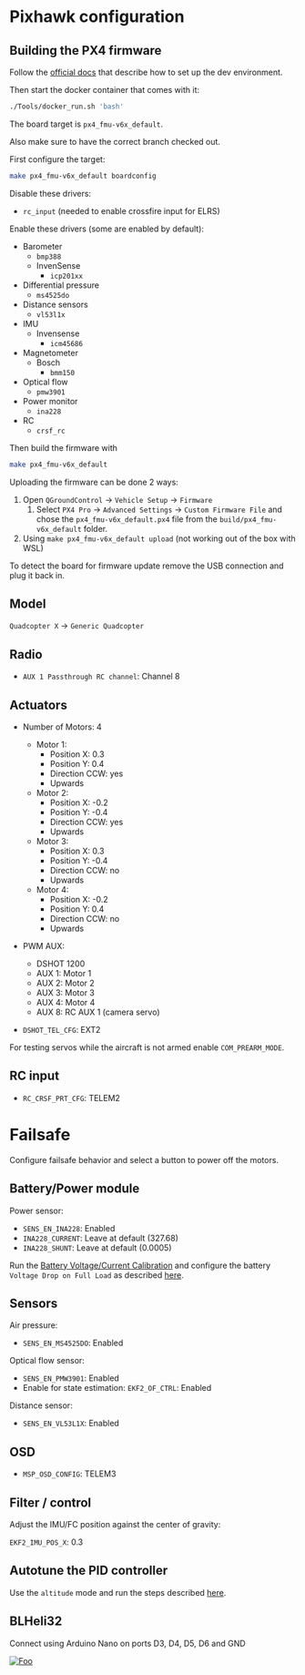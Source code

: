 # Pixhawk configuration

## Building the PX4 firmware

Follow the [official docs](https://docs.px4.io/main/en/dev_setup/getting_started.html) that describe how to set up the dev environment.

Then start the docker container that comes with it:

```bash
./Tools/docker_run.sh 'bash'
```

The board target is `px4_fmu-v6x_default`.

Also make sure to have the correct branch checked out.

First configure the target:

```bash
make px4_fmu-v6x_default boardconfig
```

Disable these drivers:
- `rc_input` (needed to enable crossfire input for ELRS)

Enable these drivers (some are enabled by default):
- Barometer
  - `bmp388`
  - InvenSense
    - `icp201xx`
- Differential pressure
  - `ms4525do`
- Distance sensors
  - `vl53l1x`
- IMU
  - Invensense
    - `icm45686`
- Magnetometer
  - Bosch
    - `bmm150`
- Optical flow
  - `pmw3901`
- Power monitor
  - `ina228`
- RC
  - `crsf_rc`


Then build the firmware with

```bash
make px4_fmu-v6x_default
```

Uploading the firmware can be done 2 ways:
1. Open `QGroundControl` -> `Vehicle Setup` -> `Firmware`
   1. Select `PX4 Pro` -> `Advanced Settings` -> `Custom Firmware File` and chose the `px4_fmu-v6x_default.px4` file from the `build/px4_fmu-v6x_default` folder.
2. Using `make px4_fmu-v6x_default upload` (not working out of the box with WSL)

To detect the board for firmware update remove the USB connection and plug it back in.

## Model

`Quadcopter X` -> `Generic Quadcopter`

## Radio

- `AUX 1 Passthrough RC channel`: Channel 8

## Actuators

- Number of Motors: 4
  - Motor 1: 
    - Position X: 0.3
    - Position Y: 0.4
    - Direction CCW: yes
    - Upwards
  - Motor 2: 
    - Position X: -0.2
    - Position Y: -0.4
    - Direction CCW: yes
    - Upwards
  - Motor 3: 
    - Position X: 0.3
    - Position Y: -0.4
    - Direction CCW: no
    - Upwards
  - Motor 4: 
    - Position X: -0.2
    - Position Y: 0.4
    - Direction CCW: no
    - Upwards

- PWM AUX:
  - DSHOT 1200
  - AUX 1: Motor 1
  - AUX 2: Motor 2
  - AUX 3: Motor 3
  - AUX 4: Motor 4
  - AUX 8: RC AUX 1 (camera servo)

- `DSHOT_TEL_CFG`: EXT2

For testing servos while the aircraft is not armed enable `COM_PREARM_MODE`.

## RC input

- `RC_CRSF_PRT_CFG`: TELEM2

# Failsafe

Configure failsafe behavior and select a button to power off the motors.

## Battery/Power module

Power sensor:
- `SENS_EN_INA228`: Enabled
- `INA228_CURRENT`: Leave at default (327.68)
- `INA228_SHUNT`: Leave at default (0.0005)

Run the [Battery Voltage/Current Calibration](https://docs.qgroundcontrol.com/master/en/qgc-user-guide/setup_view/power.html) and configure the battery `Voltage Drop on Full Load` as described [here](https://docs.qgroundcontrol.com/master/en/qgc-user-guide/setup_view/power.html#advanced-power-settings).

## Sensors

Air pressure:
- `SENS_EN_MS4525DO`: Enabled

Optical flow sensor:
- `SENS_EN_PMW3901`: Enabled
- Enable for state estimation: `EKF2_OF_CTRL`: Enabled

Distance sensor:
- `SENS_EN_VL53L1X`: Enabled

## OSD

- `MSP_OSD_CONFIG`: TELEM3

## Filter / control

Adjust the IMU/FC position against the center of gravity:

`EKF2_IMU_POS_X`: 0.3

## Autotune the PID controller

Use the `altitude` mode and run the steps described [here](https://docs.px4.io/main/en/config/autotune_mc.html).

## BLHeli32

Connect using Arduino Nano on ports D3, D4, D5, D6 and GND

[![Foo](./blheli32.png)](./blheli32.png)
